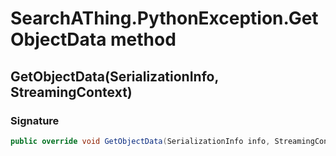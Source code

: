 # SearchAThing.PythonException.GetObjectData method
## GetObjectData(SerializationInfo, StreamingContext)
### Signature
```csharp
public override void GetObjectData(SerializationInfo info, StreamingContext context)
```
